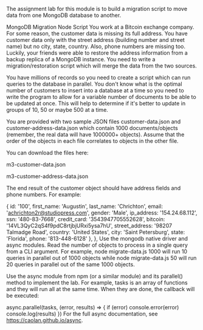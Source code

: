 The assignment lab for this module is to build a migration script to move data from one MongoDB database to another.

MongoDB Migration Node Script
You work at a Bitcoin exchange company. For some reason, the customer data is missing its full address. You have customer data only with the street address (building number and street name) but no city, state, country. Also, phone numbers are missing too. Luckily, your friends were able to restore the address information from a backup replica of a MongoDB instance. You need to write a migration/restoration script which will merge the data from the two sources.

You have millions of records so you need to create a script which can run queries to the database in parallel. You don't know what is the optimal number of customers to insert into a database at a time so you need to write the program to allow for a variable number of documents to be able to be updated at once. This will help to determine if it's better to update in groups of 10, 50 or maybe 500 at a time.

You are provided with two sample JSON files customer-data.json and customer-address-data.json which contain 1000 documents/objects (remember, the real data will have 1000000+ objects). Assume that the order of the objects in each file correlates to objects in the other file.

You can download the files here:

m3-customer-data.json

m3-customer-address-data.json

The end result of the customer object should have address fields and phone numbers. For example:

 { id: '100',
    first_name: 'Augustin',
    last_name: 'Chrichton',
    email: 'achrichton2r@studiopress.com',
    gender: 'Male',
    ip_address: '154.24.68.112',
    ssn: '480-83-7668',
    credit_card: '3543947705552628',
    bitcoin: '14VL3QyC2qS4f9pdC8rtjbjURxi5ysa7hU',
    street_address: '98207 Talmadge Road',
    country: 'United States',
    city: 'Saint Petersburg',
    state: 'Florida',
    phone: '813-448-6128' },
  },
Use the mongodb native driver and async modules. Read the number of objects to process in a single query from a CLI argument. For example, node migrate-data.js 1000 will run 10 queries in parallel out of 1000 objects while node migrate-data.js 50 will run 20 queries in parallel out of the same 1000 objects.

Use the async module from npm (or a similar module) and its parallel() method to implement the lab. For example, tasks is an array of functions and they will run all at the same time. When they are done, the callback will be executed:

async.parallel(tasks, (error, results) => {
  if (error) console.error(error)
  console.log(results)
})
For the full async documentation, see https://caolan.github.io/async.

